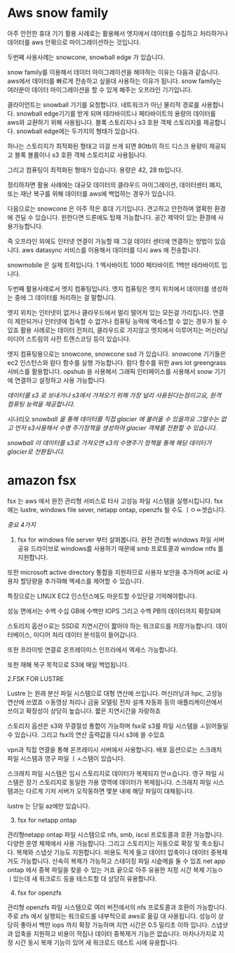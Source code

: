 # Aws snow family

아주 안전한 휴대 기기 활용 사례로는 활용해서 엣지에서 데이터를 수집하고 처리하거나 데이터를 aws 안팎으로 마이그레이션하는 것입니다. 

두번째 사용사례는 snowcone, snowball edge 가 있습니다. 

snow family를 이용해서 데이터 마이그레이션을 해야하는 이유는 다음과 같습니다. 
aws에서 데이터를 빠르게 전송하고 싶을대 사용하는 이유가 됩니다. snow family는 여러분이 데이터 마이그레이션을 할 수 있게 해주는 오프라인 기기입니다. 

클라이언트는 snowball 기기를 요청합니다. 네트워크가 아닌 물리적 경로를 사용합니다. 
snowball edge기기를 받게 되며 테라바이트나 페타바이트의 용량의 데이터를 aws와 교환하기 위해 사용됩니다. 
블록 스토리지나 s3 호완 객체 스토리지를 제공합니다. snowball edge에는 두가지의 형태가 있습니다. 

하나는 스토리지가 최적화된 형태고 이걸 쓰게 되면 80tb의 하드 디스크 용량이 제공되고 블록 볼륨이나 s3 호환 객체 스토리지로 사용됩니다. 

그리고 컴퓨팅이 최적화된 형태가 있습니다. 용량은 42, 28 tb입니다. 

정리하자면 활용 사례에는 대규모 데이터의 클라우드 마이그레이션, 데이터센터 폐지, 또는 재난 복구를 위해 데이터를 aws에 백업하는 경우가 있습니다. 

다음으로는 snowcone 은 아주 작은 휴대 기기입니다. 견고하고 안전하며 열확한 환경에 견딜 수 있습니다. 원한다면 드론에도 탑재 가능합니다. 공간 제약이 있는 환경에 사용가능합니다.

즉 오프라인 외에도 인터넷 연결이 가능할 때 그걸 데이터 센터에 연결하는 방법이 있습니다. 
aws datasync 서비스를 이용해서 데이터를 다시 aws 에 전송합니다. 

snowmobile 은 실제 트럭입니다. 1 엑사바이트 1000 페타바이트 1백만 테라바이트 입니다. 

두번째 활용사례로서 엣지 컴퓨팅입니다. 엣지 컴퓨팅은 엣지 위치에서 데이터를 생성하는 중에 그 데이터를 처리하는 걸 말합니다. 

엣지 위치는 인터넷이 없거나 클라우드에서 멀리 떨어저 있는 모든걸 가리킵니다. 연결이 제한되거나 인터넷에 접속할 수 없거나 컴퓨팅 능력에 액세스할 수 없는 경우가 될 수 있죠 활용 사례로는 데이터 전처리, 클라우드로 가지않고 엣지에서 이루어지는 머신러닝 미디어 스트림의 사전 트랜스코딩 등이 있습니다. 

엣지 컴퓨팅용으로는 snowcone, snowcone ssd 가 있습니다. snowcone 기기들은 ec2 인스턴스와 람다 함수를 실행 가능합니다. 람다 함수를 위한 aws iot greengrass 서비스를 활용합니다. opshub 을 사용해서 그래픽 인터페이스를 사용해서 snow 기기에 연결하고 설정하고 사용 가능합니다. 

*데이터를 s3 로 보내거나 s3에서 가져오기 위해 가장 널리 사용된다는점이고요, 원격 컴퓨팅 능력을 제공합니다.*

시나리오
*snowball 을 통해 데이터를 직접 glacier  에 불러올 수 있을까요 그럴수는 없고 먼저 s3사용해서 수명 주기정책을 생성하여 glacier 객체를 전환할 수 있습니다.*

*snowball 이 데이터를 s3로 가져오면 s3의 수명주기 정책을 통해 해당 데이터가 glacier로 전환됩니다.*

# amazon fsx

fsx 는 aws 에서 완전 관리형 서비스로 타사 고성능 파일 시스템을 실행시킵니다. 
fsx 에는 lustre, windows file sever, netapp ontap, openzfs 될 수도 ㅣㅇㅆ겟습니다. 

*중요 4가지*
1. fsx for windows file server 부터 살펴봅니다. 
완전 관리형 windows 파일 서버 공유 드라이브로 windows를 사용하기 때문에 smb 프로토콜과 window ntfs 를 지원합니다.

또한 microsoft active directory 통합을 지원하므로 사용자 보안을 추가하며 acl로 사용자 할당량을 추가햐해 액세스를 제어할 수 있습니다. 

특징으로는 LINUX EC2 인스턴스에도 마운트할 수있단걸 기억해야합니다.

성능 면에서는 수백 수십 GB에 수백만 IOPS 그리고 수백 PB의 데이터까지 확장되며 

스토리지 옵션ㅇ로는 SSD로 지연시간이 짧아야 하는 워크로드를 저장가능합니다. 데이터베이스, 미디어 처리 데이터 분석등이 들어갑니다. 

또한 프라이빗 연결로 온프레이미스 인프라에서 액세스 가능합니다.

또한 재해 복구 목적으로 S3에 매일 백업됩니다.

2.FSK FOR LUSTRE 

Lustre 는 원래 분산 파일 시스템으로 대형  연산에 쓰입니다. 머신러닝과 hpc, 고성능 연산에 쓰였죠 ㅇ동영상 처리나 금융 모델링 전자 설계 자동화 등의 애플리케이션에서 쓰이고 확장성이 상당히 높습니다. 짧은 지연시간을 자랑하죠 

스토리지 옵션은 s3와 무결절성 통합이 가능하며 fsx로 s3를 파일 시스템을 ㅗ읽어들일 수 있습니다. 그리고 fsx의 연산 출력값을 다시 s3에 쓸 수있죠 

vpn과 직접 연결을 통해 온프레미시 서버에서 사용합니다. 
배포 옵션으로는 스크래치 파일 시스템과 영구 파일 ㅣㅅ스템이 있습니다. 

스크래치 파일 시스템은 임시 스토리지로 데이터가 복제되지 안ㄶ습니다. 
영구 파일 시스템은 장기 스토리지로 동일한 가용 영역에 데이터가 복제됩니다. 스크래치 파일 시스템과는 다르게 기저 서버가 오작동하면 몇분 내에 해당 파일이 대체됩니다. 

lustre 는 단일 az에만 있습니다. 

3. fsx for netapp ontap

관리형netapp ontap 파일 시스템으로 nfs, smb, iscsl 프로토콜과 호환 가능합니다. 
다양한 운영 체제에서 사용 가능합니다. 그리고 스토리지는 자동으로 확장 및 축소됩니다. 복제와 스냅샷 기능도 지원합니다. 비용도 적게 들고 데이터 압축이나 데이터 중복제거도 가능합니다. 신속히 복제가 가능하고 스테이징 파일 시슽메을 둘 수 있죠 
net app ontap 에서 중복 파일을 찾을 수 있는 거죠 끝으로 아주 유용한 지정 시간 복제 기능ㅇ ㅣ있는데 새 워크로드 등을 테스트할 대 상당히 유용합니다. 

4. fsx for openzfs

관리형 openzfs 파일 시스템으로 여러 버전에서의 nfs 프로토콜과 호환이 가능합니다. 주로 zfs 에서 실행되는 워크로드를 내부적으로 aws로 옮길 대 사용됩니다. 성능이 상당히 좋아서 백만 iops 까지 확장 가능하며 지연 시간은 0.5 밀리초 이하 입니다. 스냅샷과 압축을 지원하고 비용이 적짐나 데이터 중복제거 기능은 없습니다. 마차나가지로 지정 시간 동시 복제 기능이 있어 새 워크로드 테스트 시에 유용합니다. 

